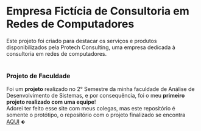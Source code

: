 # Empresa Fictícia de Consultoria em Redes de Computadores
Este projeto foi criado para destacar os serviços e produtos disponibilizados pela Protech Consulting, uma empresa dedicada à consultoria em redes de computadores.
<br><br>
### Projeto de Faculdade
Foi um **projeto** realizado no 2° Semestre da minha faculdade de Análise de Desenvolvimento de Sistemas, e por consequência, foi o meu **primeiro projeto realizado com uma equipe**!
<br>
Adorei ter feito esse site com meus colegas, mas este repositório é somente o protótipo, o repositório com o projeto finalizado se encontra [AQUI](https://github.com/Protech-Consulting/Protech) 🡸

